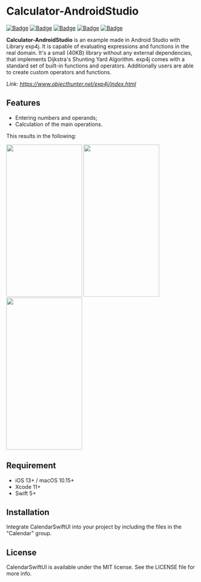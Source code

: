 # Calculator-AndroidStudio

[![Badge](https://img.shields.io/badge/License-MIT-green.svg)](https://shields.io/)
[![Badge](https://img.shields.io/badge/kotlin-1.3-orange.svg)](https://shields.io/)
[![Badge](https://img.shields.io/badge/Android%20Studio-3.6.1-orange.svg)](https://shields.io/)
[![Badge](https://img.shields.io/badge/minSdkVersion-23-orange.svg)](https://shields.io/)
[![Badge](https://img.shields.io/badge/libs-exp4j--0.4.8-orange.svg)](https://shields.io/)


**Calculator-AndroidStudio** is an example made in Android Studio with Library exp4j. It is capable of evaluating expressions and functions in the real domain. It's a small (40KB) library without any external dependencies, that implements Dijkstra's Shunting Yard Algorithm. exp4j comes with a standard set of built-in functions and operators. Additionally users are able to create custom operators and functions.

*Link: https://www.objecthunter.net/exp4j/index.html*

## Features
- Entering numbers and operands;
- Calculation of the main operations.

This results in the following:

<img src="/CalendarSwiftUI/Images/Calendar.PNG" width="200" height="400" /> <img src="/CalendarSwiftUI/Images/Calendar2.PNG" width="200" height="400" /> <img src="/CalendarSwiftUI/Images/Video.gif" width="200" height="400" />

## Requirement 
- iOS 13+ / macOS 10.15+
- Xcode 11+
- Swift 5+

## Installation
Integrate CalendarSwiftUI into your project by including the files in the "Calendar" group.

## License
CalendarSwiftUI is available under the MIT license. See the LICENSE file for more info.
